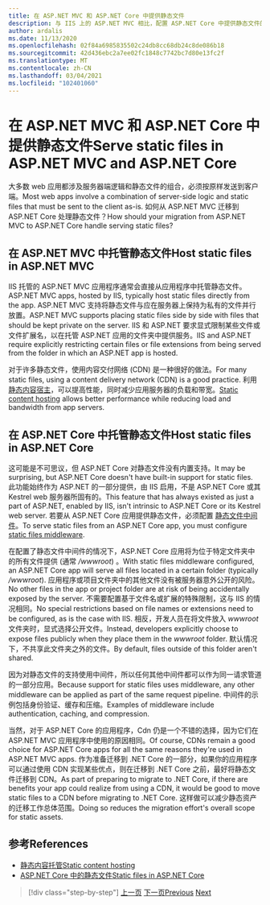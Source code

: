 ```yaml
---
title: 在 ASP.NET MVC 和 ASP.NET Core 中提供静态文件
description: 与 IIS 上的 ASP.NET MVC 相比，配置 ASP.NET Core 中提供静态文件的支持涉及的内容是什么？
author: ardalis
ms.date: 11/13/2020
ms.openlocfilehash: 02f84a6985835502c24db8cc68db24c8de086b18
ms.sourcegitcommit: 42d436ebc2a7ee02fc1848c7742bc7d80e13fc2f
ms.translationtype: MT
ms.contentlocale: zh-CN
ms.lasthandoff: 03/04/2021
ms.locfileid: "102401060"
---
```

# <a name="serve-static-files-in-aspnet-mvc-and-aspnet-core"></a><span data-ttu-id="37740-103">在 ASP.NET MVC 和 ASP.NET Core 中提供静态文件</span><span class="sxs-lookup"><span data-stu-id="37740-103">Serve static files in ASP.NET MVC and ASP.NET Core</span></span>

<span data-ttu-id="37740-104">大多数 web 应用都涉及服务器端逻辑和静态文件的组合，必须按原样发送到客户端。</span><span class="sxs-lookup"><span data-stu-id="37740-104">Most web apps involve a combination of server-side logic and static files that must be sent to the client as-is.</span></span> <span data-ttu-id="37740-105">如何从 ASP.NET MVC 迁移到 ASP.NET Core 处理静态文件？</span><span class="sxs-lookup"><span data-stu-id="37740-105">How should your migration from ASP.NET MVC to ASP.NET Core handle serving static files?</span></span>

## <a name="host-static-files-in-aspnet-mvc"></a><span data-ttu-id="37740-106">在 ASP.NET MVC 中托管静态文件</span><span class="sxs-lookup"><span data-stu-id="37740-106">Host static files in ASP.NET MVC</span></span>

<span data-ttu-id="37740-107">IIS 托管的 ASP.NET MVC 应用程序通常会直接从应用程序中托管静态文件。</span><span class="sxs-lookup"><span data-stu-id="37740-107">ASP.NET MVC apps, hosted by IIS, typically host static files directly from the app.</span></span> <span data-ttu-id="37740-108">ASP.NET MVC 支持将静态文件与应在服务器上保持为私有的文件并行放置。</span><span class="sxs-lookup"><span data-stu-id="37740-108">ASP.NET MVC supports placing static files side by side with files that should be kept private on the server.</span></span> <span data-ttu-id="37740-109">IIS 和 ASP.NET 要求显式限制某些文件或文件扩展名，以在托管 ASP.NET 应用的文件夹中提供服务。</span><span class="sxs-lookup"><span data-stu-id="37740-109">IIS and ASP.NET require explicitly restricting certain files or file extensions from being served from the folder in which an ASP.NET app is hosted.</span></span>

<span data-ttu-id="37740-110">对于许多静态文件，使用内容交付网络 (CDN) 是一种很好的做法。</span><span class="sxs-lookup"><span data-stu-id="37740-110">For many static files, using a content delivery network (CDN) is a good practice.</span></span> <span data-ttu-id="37740-111">利用[静态内容宿主](/azure/architecture/patterns/static-content-hosting)，可以提高性能，同时减少应用服务器的负载和带宽。</span><span class="sxs-lookup"><span data-stu-id="37740-111">[Static content hosting](/azure/architecture/patterns/static-content-hosting) allows better performance while reducing load and bandwidth from app servers.</span></span>

## <a name="host-static-files-in-aspnet-core"></a><span data-ttu-id="37740-112">在 ASP.NET Core 中托管静态文件</span><span class="sxs-lookup"><span data-stu-id="37740-112">Host static files in ASP.NET Core</span></span>

<span data-ttu-id="37740-113">这可能是不可思议，但 ASP.NET Core 对静态文件没有内置支持。</span><span class="sxs-lookup"><span data-stu-id="37740-113">It may be surprising, but ASP.NET Core doesn't have built-in support for static files.</span></span> <span data-ttu-id="37740-114">此功能始终作为 ASP.NET 的一部分提供，由 IIS 启用，不是 ASP.NET Core 或其 Kestrel web 服务器所固有的。</span><span class="sxs-lookup"><span data-stu-id="37740-114">This feature that has always existed as just a part of ASP.NET, enabled by IIS, isn't intrinsic to ASP.NET Core or its Kestrel web server.</span></span> <span data-ttu-id="37740-115">若要从 ASP.NET Core 应用提供静态文件，必须配置 [静态文件中间件](/aspnet/core/fundamentals/static-files)。</span><span class="sxs-lookup"><span data-stu-id="37740-115">To serve static files from an ASP.NET Core app, you must configure [static files middleware](/aspnet/core/fundamentals/static-files).</span></span>

<span data-ttu-id="37740-116">在配置了静态文件中间件的情况下，ASP.NET Core 应用将为位于特定文件夹中的所有文件提供 (通常 */wwwroot*) 。</span><span class="sxs-lookup"><span data-stu-id="37740-116">With static files middleware configured, an ASP.NET Core app will serve all files located in a certain folder (typically */wwwroot*).</span></span> <span data-ttu-id="37740-117">应用程序或项目文件夹中的其他文件没有被服务器意外公开的风险。</span><span class="sxs-lookup"><span data-stu-id="37740-117">No other files in the app or project folder are at risk of being accidentally exposed by the server.</span></span> <span data-ttu-id="37740-118">不需要配置基于文件名或扩展的特殊限制，这与 IIS 的情况相同。</span><span class="sxs-lookup"><span data-stu-id="37740-118">No special restrictions based on file names or extensions need to be configured, as is the case with IIS.</span></span> <span data-ttu-id="37740-119">相反，开发人员在将文件放入 *wwwroot* 文件夹时，显式选择公开文件。</span><span class="sxs-lookup"><span data-stu-id="37740-119">Instead, developers explicitly choose to expose files publicly when they place them in the *wwwroot* folder.</span></span> <span data-ttu-id="37740-120">默认情况下，不共享此文件夹之外的文件。</span><span class="sxs-lookup"><span data-stu-id="37740-120">By default, files outside of this folder aren't shared.</span></span>

<span data-ttu-id="37740-121">因为对静态文件的支持使用中间件，所以任何其他中间件都可以作为同一请求管道的一部分应用。</span><span class="sxs-lookup"><span data-stu-id="37740-121">Because support for static files uses middleware, any other middleware can be applied as part of the same request pipeline.</span></span> <span data-ttu-id="37740-122">中间件的示例包括身份验证、缓存和压缩。</span><span class="sxs-lookup"><span data-stu-id="37740-122">Examples of middleware include authentication, caching, and compression.</span></span>

<span data-ttu-id="37740-123">当然，对于 ASP.NET Core 的应用程序，Cdn 仍是一个不错的选择，因为它们在 ASP.NET MVC 应用程序中使用的原因相同。</span><span class="sxs-lookup"><span data-stu-id="37740-123">Of course, CDNs remain a good choice for ASP.NET Core apps for all the same reasons they're used in ASP.NET MVC apps.</span></span> <span data-ttu-id="37740-124">作为准备迁移到 .NET Core 的一部分，如果你的应用程序可以通过使用 CDN 实现某些优点，则在迁移到 .NET Core 之前，最好将静态文件迁移到 CDN。</span><span class="sxs-lookup"><span data-stu-id="37740-124">As part of preparing to migrate to .NET Core, if there are benefits your app could realize from using a CDN, it would be good to move static files to a CDN before migrating to .NET Core.</span></span> <span data-ttu-id="37740-125">这样做可以减少静态资产的迁移工作总体范围。</span><span class="sxs-lookup"><span data-stu-id="37740-125">Doing so reduces the migration effort's overall scope for static assets.</span></span>

## <a name="references"></a><span data-ttu-id="37740-126">参考</span><span class="sxs-lookup"><span data-stu-id="37740-126">References</span></span>

- [<span data-ttu-id="37740-127">静态内容托管</span><span class="sxs-lookup"><span data-stu-id="37740-127">Static content hosting</span></span>](/azure/architecture/patterns/static-content-hosting)
- [<span data-ttu-id="37740-128">ASP.NET Core 中的静态文件</span><span class="sxs-lookup"><span data-stu-id="37740-128">Static files in ASP.NET Core</span></span>](/aspnet/core/fundamentals/static-files)

>[!div class="step-by-step"]
><span data-ttu-id="37740-129">[上一页](hosting-differences.md)
>[下一页](dependency-injection-differences.md)</span><span class="sxs-lookup"><span data-stu-id="37740-129">[Previous](hosting-differences.md)
[Next](dependency-injection-differences.md)</span></span>
